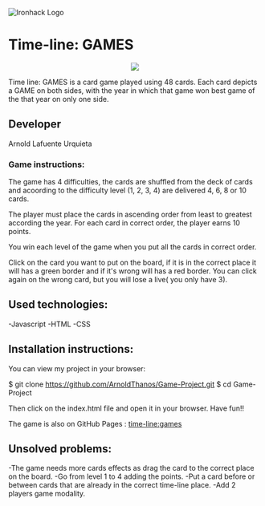 ![Ironhack Logo](https://i.imgur.com/1QgrNNw.png)

# Time-line: GAMES

<p align="center"><img src="time-line:games.png"></p>

Time line: GAMES is a card game played using 48 cards. Each card depicts a GAME on both sides, with the year in which that game won best game of the that year on only one side. 

## Developer

Arnold Lafuente Urquieta

### Game instructions:

The game has 4 difficulties, the cards are shuffled from the deck of cards and acoording to the difficulty level (1, 2, 3, 4) are delivered 4, 6, 8 or 10 cards.

The player must place the cards in ascending order from least to greatest according the year. For each card in correct order, the player earns 10 points.

You win each level of the game when you put all the cards in correct order.

Click on the card you want to put on the board, if it is in the correct place it will has a green border and if it's wrong will has a red border. You can click again on the wrong card, but you will lose a live( you only have 3).

## Used technologies:

-Javascript
-HTML
-CSS


## Installation instructions:

You can view my project in your browser:

$ git clone https://github.com/ArnoldThanos/Game-Project.git
$ cd Game-Project

Then click on the index.html file and open it in your browser. Have fun!!

The game is also on GitHub Pages : [time-line:games](https://arnoldthanos.github.io/Game-Project/)

## Unsolved problems:

-The game needs more cards effects as drag the card to the correct place on the board.
-Go from level 1 to 4 adding the points.
-Put a card before or between cards that are already in the correct time-line place.
-Add 2 players game modality.











 


